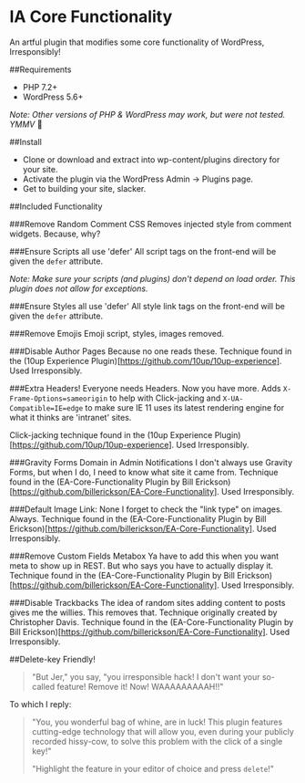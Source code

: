 # IA Core Functionality
An artful plugin that modifies some core functionality of WordPress, Irresponsibly!

##Requirements

- PHP 7.2+
- WordPress 5.6+

_*Note*: Other versions of PHP & WordPress may work, but were not tested. YMMV_ :shrug:

##Install

- Clone or download and extract into wp-content/plugins directory for your site.
- Activate the plugin via the WordPress Admin -> Plugins page.
- Get to building your site, slacker.

##Included Functionality

###Remove Random Comment CSS
Removes injected style from comment widgets. Because, why?

###Ensure Scripts all use 'defer'
All script tags on the front-end will be given the `defer` attribute.

_*Note:* Make sure your scripts (and plugins) don't depend on load order. This plugin does not allow for exceptions._

###Ensure Styles all use 'defer'
All style link tags on the front-end will be given the `defer` attribute.

###Remove Emojis
Emoji script, styles, images removed. 

###Disable Author Pages
Because no one reads these. Technique found in the (10up Experience Plugin)[https://github.com/10up/10up-experience]. Used Irresponsibly.

###Extra Headers!
Everyone needs Headers. Now you have more. Adds `X-Frame-Options=sameorigin` to help with Click-jacking and `X-UA-Compatible=IE=edge` to make sure IE 11 uses its latest rendering engine for what it thinks are 'intranet' sites. 

Click-jacking technique found in the (10up Experience Plugin)[https://github.com/10up/10up-experience]. Used Irresponsibly.

###Gravity Forms Domain in Admin Notifications
I don't always use Gravity Forms, but when I do, I need to know what site it came from.
Technique found in the (EA-Core-Functionality Plugin by Bill Erickson)[https://github.com/billerickson/EA-Core-Functionality]. Used Irresponsibly.

###Default Image Link: None
I forget to check the "link type" on images. Always.
Technique found in the (EA-Core-Functionality Plugin by Bill Erickson)[https://github.com/billerickson/EA-Core-Functionality]. Used Irresponsibly.

###Remove Custom Fields Metabox
Ya have to add this when you want meta to show up in REST. But who says you have to actually display it.
Technique found in the (EA-Core-Functionality Plugin by Bill Erickson)[https://github.com/billerickson/EA-Core-Functionality]. Used Irresponsibly.


###Disable Trackbacks
The idea of random sites adding content to posts gives me the willies. This removes that.
Technique originally created by Christopher Davis.
Technique found in the (EA-Core-Functionality Plugin by Bill Erickson)[https://github.com/billerickson/EA-Core-Functionality]. Used Irresponsibly.


##Delete-key Friendly!

> "But Jer," you say, "you irresponsible hack! I don't want your so-called feature! Remove it! Now! WAAAAAAAAAH!!"

To which I reply:

> "You, you wonderful bag of whine, are in luck! This plugin features cutting-edge technology that will allow you, 
> even during your publicly recorded hissy-cow, to solve this problem with the click of a single key!"
> 
> "Highlight the feature in your editor of choice and press `delete`!"

